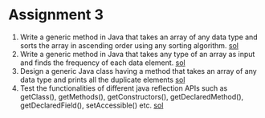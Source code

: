 # Assignment 3
1. Write a generic method in Java that takes an array of any data type and sorts the array in ascending order using any sorting algorithm. [sol](./Sol1.java)
2. Write a generic method in Java that takes any type of an array as input and finds the frequency of each data element. [sol](./Sol2.java)
3. Design a generic Java class having a method that takes an array of any data type and prints all the duplicate elements [sol](./Sol3.java)
4. Test the functionalities of different java reflection APIs such as getClass(), getMethods(), getConstructors(), getDeclaredMethod(), getDeclaredField(), setAccessible() etc. [sol](./Sol4.java)
